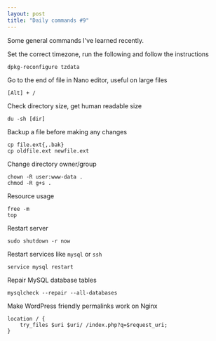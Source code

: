 ```yaml
---
layout: post
title: "Daily commands #9"
---
```


Some general commands I've learned recently.

<!--more-->

Set the correct timezone, run the following and follow the instructions

```
dpkg-reconfigure tzdata
```

Go to the end of file in Nano editor, useful on large files

```
[Alt] + /
```

Check directory size, get human readable size

```
du -sh [dir] 
```

Backup a file before making any changes

```
cp file.ext{,.bak}
cp oldfile.ext newfile.ext
```

Change directory owner/group

```
chown -R user:www-data .
chmod -R g+s .
```

Resource usage

```
free -m
top
```

Restart server

```
sudo shutdown -r now
```

Restart services like `mysql` or `ssh`

```
service mysql restart
```

Repair MySQL database tables

```
mysqlcheck --repair --all-databases
```

Make WordPress friendly permalinks work on Nginx

```
location / { 
	try_files $uri $uri/ /index.php?q=$request_uri; 
}
```
